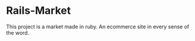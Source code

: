 # Rails-Market
This project is a market made in ruby. An ecommerce site in every sense of the word.
